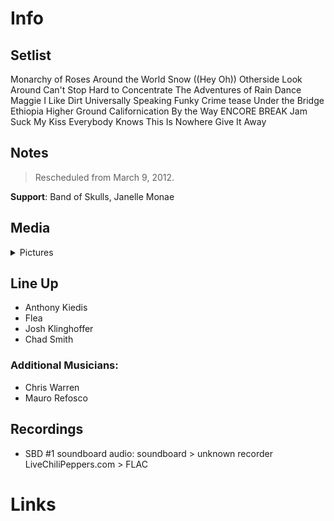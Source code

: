# Info

## Setlist

Monarchy of Roses
Around the World
Snow ((Hey Oh))
Otherside
Look Around
Can't Stop
Hard to Concentrate
The Adventures of Rain Dance Maggie
I Like Dirt
Universally Speaking
Funky Crime tease
Under the Bridge
Ethiopia
Higher Ground
Californication
By the Way
ENCORE BREAK
Jam
Suck My Kiss
Everybody Knows This Is Nowhere
Give It Away

## Notes

> Rescheduled from March 9, 2012.

**Support**: Band of Skulls, Janelle Monae

## Media 

<details>
  <summary>Pictures</summary>
  <!--<img alt="Setlist" title="Setlist" src="_.jpg" height="200" />
  <img alt="Flyer" title="Flyer" src="_.jpg" height="200" />-->
</details>

## Line Up

* Anthony Kiedis
* Flea
* Josh Klinghoffer
* Chad Smith

### Additional Musicians:

* Chris Warren  
* Mauro Refosco

## Recordings

* SBD #1 soundboard audio: soundboard > unknown recorder LiveChiliPeppers.com > FLAC

# Links